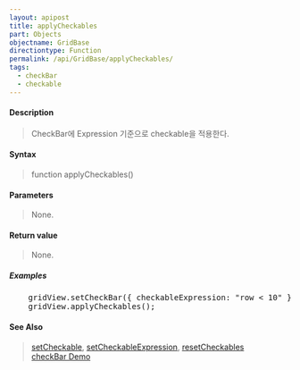 ```yaml
---
layout: apipost
title: applyCheckables
part: Objects
objectname: GridBase
directiontype: Function
permalink: /api/GridBase/applyCheckables/
tags:
  - checkBar
  - checkable
---
```



#### Description

> CheckBar에 Expression 기준으로 checkable을 적용한다.

#### Syntax

> function applyCheckables()

#### Parameters

> None.

#### Return value

> None.

##### Examples 

<pre class="prettyprint">
    gridView.setCheckBar({ checkableExpression: "row < 10" });
    gridView.applyCheckables();
</pre>

#### See Also
> [setCheckable](/api/GridBase/setCheckable), [setCheckableExpression](/api/GridBase/setCheckableExpression), [resetCheckables](/api/GridBase/resetCheckables)  
> [checkBar Demo](http://demo.realgrid.com/Demo/CheckBar)